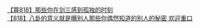 [【算818】那些你在剑三感到孤独的时刻](http://tieba.baidu.com/p/3051906580?see_lz=1&pn=)   
[【818】八卦的意义就是曝别人那些你偶然知道的别人的秘密 欢迎重口](http://tieba.baidu.com/p/3050854140?see_lz=1&pn=)   
